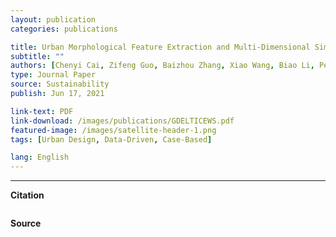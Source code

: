 ```yaml
---
layout: publication
categories: publications

title: Urban Morphological Feature Extraction and Multi-Dimensional Similarity Analysis Based on Deep Learning Approaches
subtitle: ""
authors: [Chenyi Cai, Zifeng Guo, Baizhou Zhang, Xiao Wang, Biao Li, Peng Tang]
type: Journal Paper
source: Sustainability
publish: Jun 17, 2021

link-text: PDF
link-download: /images/publications/GDELTICEWS.pdf
featured-image: /images/satellite-header-1.png
tags: [Urban Design, Data-Driven, Case-Based]

lang: English
---
```


---
**Citation**

``` bib


``` 

**Source**

